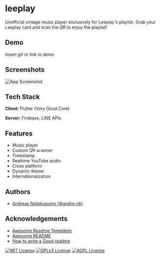 
# leeplay

Unofficial vintage music player exclusively for Leeplay's playlist. Grab your Leeplay card and scan the QR to enjoy the playlist!

## Demo

Insert gif or link to demo

## Screenshots

![App Screenshot](https://via.placeholder.com/468x300?text=App+Screenshot+Here)

## Tech Stack

**Client:** Flutter (Very Good Core)

**Server:** Firebase, LINE APIs

## Features

- Music player
- Custom QR scanner
- Timestamp
- Realtime YouTube audio
- Cross platform
- Dynamic theme
- Internationalization 

## Authors

- [Andreas Notokusumo (@andre-nk)](https://github.com/andre-nk)

## Acknowledgements

- [Awesome Readme Templates](https://awesomeopensource.com/project/elangosundar/awesome-README-templates)
- [Awesome README](https://github.com/matiassingers/awesome-readme)
- [How to write a Good readme](https://bulldogjob.com/news/449-how-to-write-a-good-readme-for-your-github-project)

[![MIT License](https://img.shields.io/badge/License-MIT-green.svg)](https://choosealicense.com/licenses/mit/)
[![GPLv3 License](https://img.shields.io/badge/License-GPL%20v3-yellow.svg)](https://opensource.org/licenses/)
[![AGPL License](https://img.shields.io/badge/license-AGPL-blue.svg)](http://www.gnu.org/licenses/agpl-3.0)
